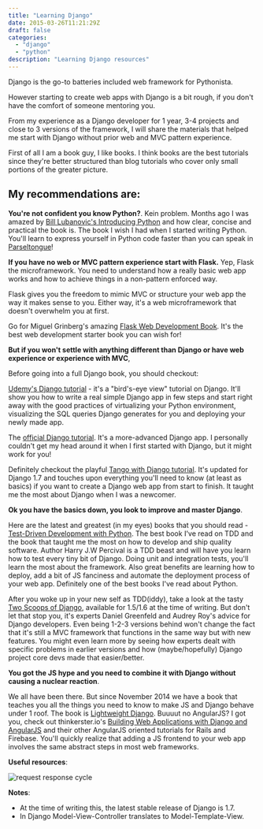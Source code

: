 ```yaml
---
title: "Learning Django"
date: 2015-03-26T11:21:29Z
draft: false
categories:
  - "django"
  - "python"
description: "Learning Django resources"
---
```


Django is the go-to batteries included web framework for Pythonista.

However starting to create web apps with Django is a bit rough,
if you don't have the comfort of someone mentoring you.

From my experience as a Django developer for 1 year, 3-4 projects and close to 3 versions of the framework,
I will share the materials that helped me start with Django without
prior web and MVC pattern experience.



First of all I am a book guy, I like books. I think books are the best tutorials since they're better structured than blog tutorials who cover only small portions of the greater picture.



## My recommendations are:


**You're not confident you know Python?**. Kein problem. Months ago I was amazed by [Bill Lubanovic's Introducing Python](http://shop.oreilly.com/product/0636920028659.do) and how clear, concise and practical the book is. The book I wish I had when I started writing Python. You'll learn to express yourself in Python code faster than you can speak in [Parseltongue](http://harrypotter.wikia.com/wiki/Parseltongue)!


**If you have no web or MVC pattern experience start with Flask.** Yep, Flask the microframework. You need to understand how a really basic web app works and how to achieve things in a non-pattern enforced way.

Flask gives you the freedom to mimic MVC or structure your web app the way it makes sense to you. Either way, it's a web microframework that doesn't overwhelm you at first.

Go for Miguel Grinberg's amazing [Flask Web Development Book](http://flaskbook.com/). It's the best web development starter book you can wish for!


**But if you won't settle with anything different than Django or have web experience or experience with MVC**,

Before going into a full Django book, you should checkout:

[Udemy's Django tutorial](https://blog.udemy.com/django-tutorial-getting-started-with-django/) - it's a "bird's-eye view" tutorial on Django. It'll show you how to write a real simple Django app in few steps and start right away with the good practices of virtualizing your Python environment, visualizing the SQL queries Django generates for you and deploying your newly made app.

The [official Django tutorial](https://docs.djangoproject.com/en/1.8/intro/). It's a more-advanced Django app. I personally couldn't get my head around it when I first started with Django, but it might work for you!


Definitely checkout the playful [Tango with Django tutorial](http://www.tangowithdjango.com/). It's updated for Django 1.7 and touches upon everything you'll need to know (at least as basics) if you want to create a Django web app from start to finish. It taught me the most about Django when I was a newcomer.


**Ok you have the basics down, you look to improve and master Django**.

Here are the latest and greatest (in my eyes) books that you should read - [Test-Driven Development with Python](http://shop.oreilly.com/product/0636920029533.do). The best book I've read on TDD and the book that taught me the most on how to develop and ship quality software. Author Harry J.W Percival is a TDD beast and will have you learn how to test every tiny bit of Django. Doing unit and integration tests, you'll learn the most about the framework. Also great benefits are learning how to deploy, add a bit of JS fanciness and automate the deployment process of your web app. Definitely one of the best books I've read about Python.


After you woke up in your new self as TDD(iddy), take a look at the tasty [Two Scoops of Django](http://twoscoopspress.org/), available for 1.5/1.6 at the time of writing. But don't let that stop you, it's experts Daniel Greenfeld and Audrey Roy's advice for Django developers. Even being 1-2-3 versions behind won't change the fact that it's still a MVC framework that functions in the same way but with new features. You might even learn more by seeing how experts dealt with specific problems in earlier versions and how (maybe/hopefully) Django project core devs made that easier/better.


**You got the JS hype and you need to combine it with Django without causing a nuclear reaction**.

We all have been there. But since November 2014 we have a book that teaches you all the things you need to know to make JS and Django behave under 1 roof.
The book is [Lightweight Django](http://shop.oreilly.com/product/0636920032502.do). Buuuut no AngularJS? I got you, check out thinkerster.io's [Building Web Applications with Django and AngularJS](https://thinkster.io/django-angularjs-tutorial/) and their other AngularJS oriented tutorials for Rails and Firebase.
You'll quickly realize that adding a JS frontend to your web app involves the same abstract steps in most web frameworks.


**Useful resources**:

![request response cycle](http://rnevius.github.io/django_request_response_cycle.png "request response cycle")


**Notes**:

* At the time of writing this, the latest stable release of Django is 1.7.
* In Django Model-View-Controller translates to Model-Template-View.